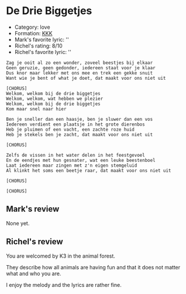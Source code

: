 # De Drie Biggetjes

 * Category: love
 * Formation: [KKK](Kkk.md)
 * Mark's  favorite lyric: ''
 * Richel's rating: 8/10
 * Richel's favorite lyric: ''


```
Zag je ooit al zo een wonder, zoveel beestjes bij elkaar
Geen geruzie, geen gedonder, iedereen staat voor je klaar
Dus knor maar lekker met ons mee en trek een gekke snuit
Want wie je bent of what je doet, dat maakt voor ons niet uit

[CHORUS]
Welkom, welkom bij de drie biggetjes
Welkom, welkom, wat hebben we plezier
Welkom, welkom bij de drie biggetjes
Kom maar snel naar hier

Ben je sneller dan een haasje, ben je sluwer dan een vos
Iedereen verdient een plaatsje in het grote dierenbos
Heb je pluimen of een vacht, een zachte roze huid
Heb je stekels ben je zacht, dat maakt voor ons niet uit

[CHORUS]

Zelfs de vissen in het water delen in het feestgevoel
En de eendjes met hun gesnater, wat een leuke beestenboel
Laat iedereen maar zingen met z'n eigen stemgeluid
Al klinkt het soms een beetje raar, dat maakt voor ons niet uit

[CHORUS]

[CHORUS]
```
## Mark's review

None yet.

## Richel's review

You are welcomed by K3 in the animal forest.

They describe how all animals are having fun and that it does not matter what and who you are.

I enjoy the melody and the lyrics are rather fine.
